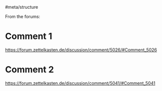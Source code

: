 #meta/structure 

From the forums:

# Comment 1
https://forum.zettelkasten.de/discussion/comment/5026/#Comment_5026

# Comment 2
https://forum.zettelkasten.de/discussion/comment/5041/#Comment_5041